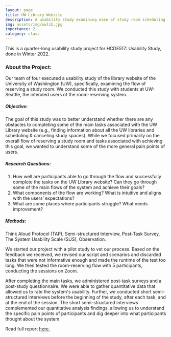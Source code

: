 ```yaml
---
layout: page
title: UW Library Website
description: A usability study examining ease of study room scheduling
img: assets/img/uwlib.jpg
importance: 2
category: class
---
```


This is a quarter-long usability study project for HCDE517: Usability Study, done in Winter 2022.

<h3>About the Project:</h3>
Our team of four executed a usability study of the library website of the University of Washiington (UW), specifically, examining the flow of reserving a study room. We conducted this study with students at UW-Seattle, the intended users of the room-reserving system. 

<h5>Objective:</h5>
The goal of this study was to better understand whether there are any obstacles to completing some of the main tasks associated with the UW Library website (e.g., finding information about all the UW libraries and scheduling & canceling study spaces). While we focused primarily on the overall flow of reserving a study room and tasks associated with achieving this goal, we wanted to understand some of the more general pain points of users.

<h5>Research Questions:</h5>
<ol>
    <li>How well are participants able to go through the flow and successfully complete the tasks on the UW Library website? Can they go through some of the main flows of the system and achieve their goals?</li>
    <li>What components of the flow are working? What is intuitive and aligns with the users’ expectations?</li>
    <li>What are some places where participants struggle? What needs improvement?</li>
</ol>

<h5>Methods:</h5>
Think Aloud Protocol (TAP), Semi-structured Interview, Post-Task Survey, The System Usability Scale (SUS), Observation.

We started our project with a pilot study to vet our process. Based on the feedback we received, we revised our script and scenarios and discarded tasks that were not informative enough and made the runtime of the test too long. We then tested the room-reserving flow with 5 participants, conducting the sessions on Zoom.

After completing the main tasks, we administered post-task surveys and a post-study questionnaire. We were able to gather quantitative data that allowed us to rate the system's usability. Further, we conducted short semi-structured interviews before the beginning of the study, after each task, and at the end of the session. The short semi-structured interviews complemented our quantitative analysis findings, allowing us to understand the specific pain points of participants and dig deeper into what participants thought about the system.

Read full report <a href="gkenderova.github.io/assets/pdf/HCDE517_Final_Report.pdf" target="_blank">here.</a>
